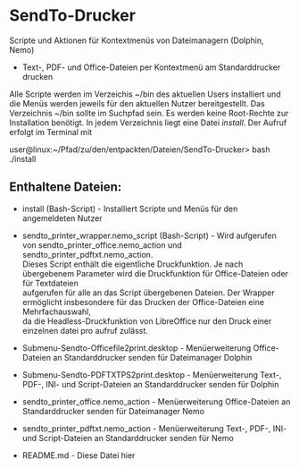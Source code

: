 # SendTo-Drucker
Scripte und Aktionen für Kontextmenüs von Dateimanagern (Dolphin, Nemo)

- Text-, PDF- und Office-Dateien per Kontextmenü am Standarddrucker drucken

Alle Scripte werden im Verzeichis ~/bin des aktuellen Users installiert und die
Menüs werden jeweils für den aktuellen Nutzer bereitgestellt.
Das Verzeichnis ~/bin sollte im Suchpfad sein. Es werden keine Root-Rechte
zur Installation benötigt. In jedem Verzeichnis liegt eine Datei _install_.
Der Aufruf erfolgt im Terminal mit

user@linux:~/Pfad/zu/den/entpackten/Dateien/SendTo-Drucker> bash ./install

## Enthaltene Dateien:

* install (Bash-Script) - Installiert Scripte und Menüs für den angemeldeten Nutzer

* sendto_printer_wrapper.nemo_script (Bash-Script) - Wird aufgerufen von sendto_printer_office.nemo_action und sendto_printer_pdftxt.nemo_action.</br>
Dieses Script enthält die eigentliche Druckfunktion. Je nach übergebenem Parameter wird die Druckfunktion für Office-Dateien oder für Textdateien</br>
aufgerufen für alle an das Script übergebenen Dateien. Der Wrapper ermöglicht insbesondere für das Drucken der Office-Dateien eine Mehrfachauswahl,</br>
da die Headless-Druckfunktion von LibreOffice nur den Druck einer einzelnen datei pro aufruf zulässt. 

* Submenu-Sendto-Officefile2print.desktop - Menüerweiterung Office-Dateien an Standarddrucker senden für Dateimanager Dolphin

* Submenu-Sendto-PDFTXTPS2print.desktop - Menüerweiterung Text-, PDF-, INI- und Script-Dateien an Standarddrucker senden für Dolphin

* sendto_printer_office.nemo_action - Menüerweiterung Office-Dateien an Standarddrucker senden für Dateimanager Nemo

* sendto_printer_pdftxt.nemo_action - Menüerweiterung Text-, PDF-, INI- und Script-Dateien an Standarddrucker senden für Nemo

* README.md - Diese Datei hier
